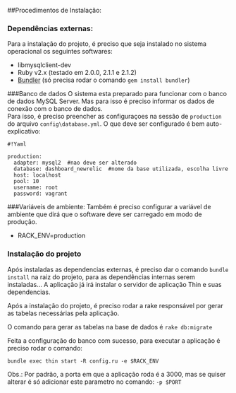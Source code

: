 
##Procedimentos de Instalação: 
### Dependências externas:
Para a instalação do projeto, é preciso que seja instalado no sistema operacional os seguintes softwares:

* libmysqlclient-dev
* Ruby v2.x (testado em 2.0.0, 2.1.1 e 2.1.2)
* [Bundler](http://bundler.io/) (só precisa rodar o comando `gem install bundler`)

###Banco de dados
O sistema esta preparado para funcionar com o banco de dados MySQL Server. Mas para isso é preciso informar os dados de conexão com o banco de dados.   
Para isso, é preciso preencher as configuraçoes na sessão de `production` do arquivo `config\database.yml`. O que deve ser configurado é bem auto-explicativo:

```
#!Yaml

production:
  adapter: mysql2  #nao deve ser alterado
  database: dashboard_newrelic  #nome da base utilizada, escolha livre
  host: localhost 
  pool: 10
  username: root 
  password: vagrant
```


###Variáveis de ambiente:
Também é preciso configurar a variável de ambiente que dirá que o software deve ser carregado em modo de produção.     

* RACK_ENV=production


### Instalação do projeto
Após instaladas as dependencias externas, é preciso dar o comando `bundle install` na raiz do projeto, para as dependências internas serem instaladas...
A aplicação já irá instalar o servidor de aplicação Thin e suas dependencias.

Após a instalação do projeto, é preciso rodar a rake responsável por gerar as tabelas necessárias pela aplicação.

O comando para gerar as tabelas na base de dados é `rake db:migrate`

Feita a configuração do banco com sucesso, para executar a aplicação é preciso rodar o comando:

`bundle exec thin start -R config.ru -e $RACK_ENV`

Obs.: Por padrão, a porta em que a aplicação roda é a 3000, mas se quiser alterar é só adicionar este parametro no comando: `-p $PORT`